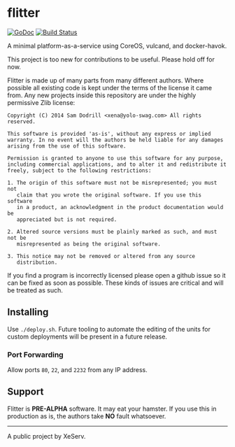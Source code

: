 flitter
=======

[![GoDoc](https://godoc.org/github.com/Xe/flitter?status.svg)](https://godoc.org/github.com/Xe/flitter) [![Build Status](https://drone.io/github.com/Xe/flitter/status.png)](https://drone.io/github.com/Xe/flitter/latest)

A minimal platform-as-a-service using CoreOS, vulcand, and docker-havok.

This project is too new for contributions to be useful. Please hold off for 
now.

Flitter is made up of many parts from many different authors. Where possible 
all existing code is kept under the terms of the license it came from. Any new 
projects inside this repository are under the highly permissive Zlib license:

```
Copyright (C) 2014 Sam Dodrill <xena@yolo-swag.com> All rights reserved.

This software is provided 'as-is', without any express or implied
warranty. In no event will the authors be held liable for any damages
arising from the use of this software.

Permission is granted to anyone to use this software for any purpose,
including commercial applications, and to alter it and redistribute it
freely, subject to the following restrictions:

1. The origin of this software must not be misrepresented; you must not
   claim that you wrote the original software. If you use this software
   in a product, an acknowledgment in the product documentation would be
   appreciated but is not required.

2. Altered source versions must be plainly marked as such, and must not be
   misrepresented as being the original software.

3. This notice may not be removed or altered from any source
   distribution.
```

If you find a program is incorrectly licensed please open a github issue so it 
can be fixed as soon as possible. These kinds of issues are critical and will 
be treated as such.

## Installing

Use `./deploy.sh`. Future tooling to automate the editing of the units for 
custom deployments will be present in a future release.

### Port Forwarding

Allow ports `80`, `22`, and `2232` from any IP address.

## Support

Flitter is **PRE-ALPHA** software. It may eat your hamster. If you use this in 
production as is, the authors take **NO** fault whatsoever.

---

A public project by XeServ.
